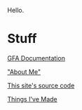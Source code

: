 Hello.

# Stuff
[GFA Documentation](documentation/gfa.md)

["About Me"](about.md)

[This site's source code](https://github.com/Swiftshine/swiftshine.github.io)

[Things I've Made](stuff.md)